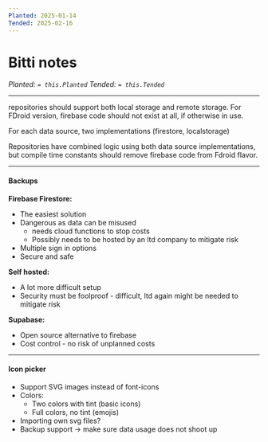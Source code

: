 ```yaml
---
Planted: 2025-01-14
Tended: 2025-02-16
---
```

# Bitti notes

*Planted: `= this.Planted`*
*Tended: `= this.Tended`*

---


repositories should support both local storage and remote storage.
For FDroid version, firebase code should not exist at all, if otherwise in use.

For each data source, two implementations (firestore, localstorage)

Repositories have combined logic using both data source implementations, but compile time constants should remove firebase code from Fdroid flavor.

---
#### Backups

**Firebase Firestore:**
- The easiest solution
- Dangerous as data can be misused 
	- needs cloud functions to stop costs
	- Possibly needs to be hosted by an ltd company to mitigate risk
- Multiple sign in options
- Secure and safe

**Self hosted:**
- A lot more difficult setup
- Security must be foolproof - difficult, ltd again might be needed to mitigate risk

**Supabase:**
- Open source alternative to firebase
- Cost control - no risk of unplanned costs

---
#### Icon picker

- Support SVG images instead of font-icons
- Colors:
	- Two colors with tint (basic icons)
	- Full colors, no tint (emojis)
- Importing own svg files?
- Backup support -> make sure data usage does not shoot up
